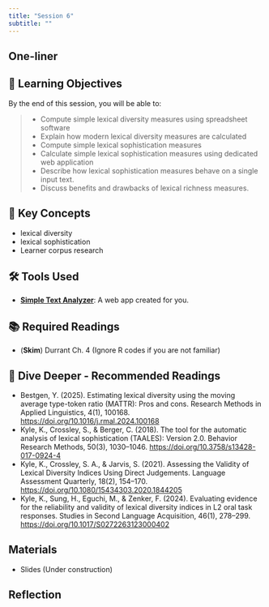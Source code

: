 ```yaml
---
title: "Session 6"
subtitle: ""
---
```


## One-liner


## 🎯 Learning Objectives

By the end of this session, you will be able to:

> - Compute simple lexical diversity measures using spreadsheet software
> - Explain how modern lexical diversity measures are calculated 
> - Compute simple lexical sophistication measures
> - Calculate simple lexical sophistication measures using dedicated web application
> - Describe how lexical sophistication measures behave on a single input text.
> - Discuss benefits and drawbacks of lexical richness measures.

## 🔑 Key Concepts

- lexical diversity
- lexical sophistication
- Learner corpus research

##  🛠️ Tools Used

- **[Simple Text Analyzer](https://huggingface.co/spaces/egumasa/simple-text-analyzer)**: A web app created for you.

## 📚 Required Readings

- (**Skim**) Durrant Ch. 4 (Ignore R codes if you are not familiar)

## 🌊 Dive Deeper - Recommended Readings

- Bestgen, Y. (2025). Estimating lexical diversity using the moving average type-token ratio (MATTR): Pros and cons. Research Methods in Applied Linguistics, 4(1), 100168. https://doi.org/10.1016/j.rmal.2024.100168
- Kyle, K., Crossley, S., & Berger, C. (2018). The tool for the automatic analysis of lexical sophistication (TAALES): Version 2.0. Behavior Research Methods, 50(3), 1030–1046. https://doi.org/10.3758/s13428-017-0924-4
- Kyle, K., Crossley, S. A., & Jarvis, S. (2021). Assessing the Validity of Lexical Diversity Indices Using Direct Judgements. Language Assessment Quarterly, 18(2), 154–170. https://doi.org/10.1080/15434303.2020.1844205
- Kyle, K., Sung, H., Eguchi, M., & Zenker, F. (2024). Evaluating evidence for the reliability and validity of lexical diversity indices in L2 oral task responses. Studies in Second Language Acquisition, 46(1), 278–299. https://doi.org/10.1017/S0272263123000402


## Materials

- Slides (Under construction)

## Reflection

<!-- 
<iframe src="session1-intro/slides/slides.html" width="100%" height="600px" frameborder="0"></iframe>

[View slides in fullscreen](session1-intro/slides/slides.html){target="_blank"} -->
